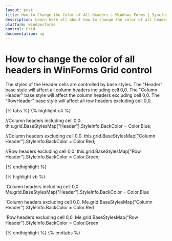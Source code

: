 ```yaml
---
layout: post
title: How-to-Change-the-Color-of-All-Headers | Windows Forms | Syncfusion
description: Learn here all about how to change the color of all headers of Syncfusion Windows Forms Gridcontrol and more.
platform: windowsforms
control: Grid
documentation: ug
---
```


# How to change the color of all headers in WinForms Grid control

The styles of the Header cells are controlled by base styles. The "Header" base style will affect all column headers including cell 0,0. The "Column Header" base style will affect the column headers excluding cell 0,0. The "RowHeader" base style will affect all row headers excluding cell 0,0.

{% tabs %}
{% highlight c# %}

//Column headers including cell 0,0.
this.grid.BaseStylesMap["Header"].StyleInfo.BackColor = Color.Blue;

//Column headers excluding cell 0,0.
this.grid.BaseStylesMap["Column Header"].StyleInfo.BackColor = Color.Red;

//Row headers excluding cell 0,0.
this.grid.BaseStylesMap["Row Header"].StyleInfo.BackColor = Color.Green;

{% endhighlight %}

{% highlight vb %}

'Column headers including cell 0,0.
Me.grid.BaseStylesMap("Header").StyleInfo.BackColor = Color.Blue

'Column headers excluding cell 0,0.
Me.grid.BaseStylesMap("Column Header").StyleInfo.BackColor = Color.Red

'Row headers excluding cell 0,0.
Me.grid.BaseStylesMap("Row Header").StyleInfo.BackColor = Color.Green

{% endhighlight %}
{% endtabs %}
